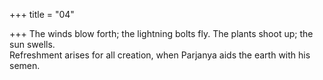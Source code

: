+++
title = "04"

+++
The winds blow forth; the lightning bolts fly. The plants shoot up; the  sun swells.  
Refreshment arises for all creation, when Parjanya aids the earth with  his semen.  